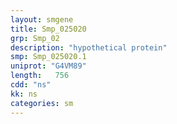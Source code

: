 ```yaml
---
layout: smgene
title: Smp_025020
grp: Smp_02
description: "hypothetical protein"
smp: Smp_025020.1
uniprot: "G4VM89"
length:   756
cdd: "ns"
kk: ns
categories: sm
---
```

